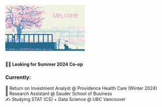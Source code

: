 <img src="gitcome.gif" width="50%"><br/><br/>
 
<b> 👨‍💻 Looking for Summer 2024 Co-op </b>

<h3><b> Currently: </b></h3>
 💼 Return on Investment Analyst @ Providence Health Care (Winter 2024) <br>
 💼 Research Assistant @ Sauder School of Business <br>
 ✍ Studying STAT (CS) + Data Science @ UBC Vancouver

<!---
tejassui/tejassui is a ✨ special ✨ repository because its `README.md` (this file) appears on your GitHub profile.
You can click the Preview link to take a look at your changes.
--->

